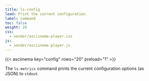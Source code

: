 ```yaml
---
title: ls-config
lead: Print the current configuration.
label: command
toc: false
weight: 20
css:
  - vendor/asciinema-player.css
js:
  - vendor/asciinema-player.js
---
```


{{< asciinema key="config" rows="20" preload="1" >}}

The `ls-metrics` command prints the current configuration options (as JSON) to
`stdout`.
